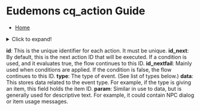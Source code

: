 # Eudemons cq_action Guide

- [Home](README.md)

<details> <summary>Click to expand!</summary>
The cq_action table contains the following fields:
</details>

**id**: This is the unique identifier for each action. It must be unique.
**id_next**: By default, this is the next action ID that will be executed. If a condition is used, and it evaluates true, the flow continues to this ID.
**id_nextfail**: Mainly used when conditions are applied. If the condition is false, the flow continues to this ID.
**type**: The type of event. (See list of types below.)
**data**: This stores data related to the event type. For example, if the type is giving an item, this field holds the item ID.
**param**: Similar in use to data, but is generally used for descriptive text. For example, it could contain NPC dialog or item usage messages.